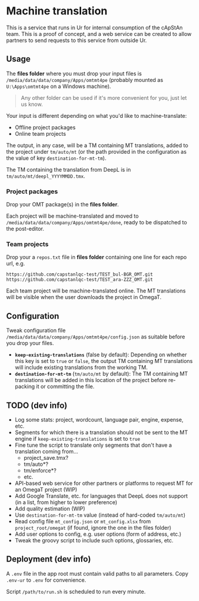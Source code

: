 # Machine translation

This is a service that runs in Ur for internal consumption of the cApStAn team. This is a proof of concept, and a web service can be created to allow partners to send requests to this service from outside Ur.

## Usage

The **files folder** where you must drop your input files is `/media/data/data/company/Apps/omtmt4pe` (probably mounted as `U:\Apps\omtmt4pe` on a Windows machine). 

> Any other folder can be used if it's more convenient for you, just let us know.

Your input is different depending on what you'd like to machine-translate:

- Offline project packages
- Online team projects

The output, in any case, will be a TM containing MT translations, added to the project under `tm/auto/mt` (or the path provided in the configuration as the value of key `destination-for-mt-tm`).

The TM containing the translation from DeepL is in `tm/auto/mt/deepl_YYYYMMDD.tmx`. 

### Project packages

Drop your OMT package(s) in the **files folder**.

Each project will be machine-translated and moved to `/media/data/data/company/Apps/omtmt4pe/done`, ready to be dispatched to the post-editor.

### Team projects

Drop your a `repos.txt` file in **files folder** containing one line for each repo url, e.g. 

    https://github.com/capstanlqc-test/TEST_bul-BGR_OMT.git
    https://github.com/capstanlqc-test/TEST_ara-ZZZ_OMT.git

Each team project will be machine-translated online. The MT translations will be visible when the user downloads the project in OmegaT.

## Configuration

Tweak configuration file `/media/data/data/company/Apps/omtmt4pe/config.json` as suitable before you drop your files.

- **`keep-existing-translations`** (false by default): Depending on whether this key is set to `true` or `false`, the output TM containing MT translations will include existing translations from the working TM. 
- **`destination-for-mt-tm`** (`tm/auto/mt` by default): The TM containing MT translations will be added in this location of the project before re-packing it or committing the file.

## TODO (dev info)

- Log some stats: project, wordcount, language pair, engine, expense, etc. 
- Segments for which there is a translation should not be sent to the MT engine if `keep-existing-translations` is set to `true`
- Fine tune the script to translate only segments that don't have a translation coming from...
	* project_save.tmx?
	* tm/auto*?
	* tm/enforce*?
	* etc.
- API-based web service for other partners or platforms to request MT for an OmegaT project (WIP) 
- Add Google Translate, etc. for languages that DeepL does not support (in a list, from higher to lower preference)
- Add quality estimation (WIP)
- Use `destination-for-mt-tm` value (instead of hard-coded `tm/auto/mt`)
- Read config file `mt_config.json` or `mt_config.xlsx` from `project_root/omegat` (if found, ignore the one in the files folder)
- Add user options to config, e.g. user options (form of address, etc.)
- Tweak the groovy script to include such options, glossaries, etc.

## Deployment (dev info)

A `.env` file in the app root must contain valid paths to all parameters. Copy `.env-ur` to `.env` for convenience.

Script `/path/to/run.sh` is scheduled to run every minute.